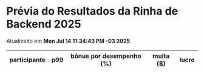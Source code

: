 # Prévia do Resultados da Rinha de Backend 2025
Atualizado em **Mon Jul 14 11:34:43 PM -03 2025**


| participante | p99 | bônus por desempenho (%) | multa ($) | lucro |
| -- | -- | -- | -- | -- |
